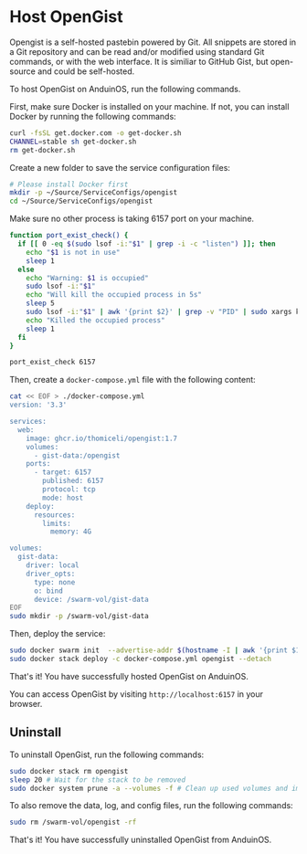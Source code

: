 # Host OpenGist

Opengist is a self-hosted pastebin powered by Git. All snippets are stored in a Git repository and can be read and/or modified using standard Git commands, or with the web interface. It is similiar to GitHub Gist, but open-source and could be self-hosted.

To host OpenGist on AnduinOS, run the following commands.

First, make sure Docker is installed on your machine. If not, you can install Docker by running the following commands:

```bash title="Install Docker"
curl -fsSL get.docker.com -o get-docker.sh
CHANNEL=stable sh get-docker.sh
rm get-docker.sh
```

Create a new folder to save the service configuration files:

```bash title="Prepare a clean directory"
# Please install Docker first
mkdir -p ~/Source/ServiceConfigs/opengist
cd ~/Source/ServiceConfigs/opengist
```

Make sure no other process is taking 6157 port on your machine.

```bash title="Check if the ports are occupied"
function port_exist_check() {
  if [[ 0 -eq $(sudo lsof -i:"$1" | grep -i -c "listen") ]]; then
    echo "$1 is not in use"
    sleep 1
  else
    echo "Warning: $1 is occupied"
    sudo lsof -i:"$1"
    echo "Will kill the occupied process in 5s"
    sleep 5
    sudo lsof -i:"$1" | awk '{print $2}' | grep -v "PID" | sudo xargs kill -9
    echo "Killed the occupied process"
    sleep 1
  fi
}

port_exist_check 6157
```

Then, create a `docker-compose.yml` file with the following content:

```bash title="Create a docker-compose.yml file"
cat << EOF > ./docker-compose.yml
version: '3.3' 

services:
  web:
    image: ghcr.io/thomiceli/opengist:1.7
    volumes:
      - gist-data:/opengist
    ports:
      - target: 6157
        published: 6157
        protocol: tcp
        mode: host
    deploy:
      resources:
        limits:
          memory: 4G

volumes:
  gist-data:
    driver: local
    driver_opts:
      type: none
      o: bind
      device: /swarm-vol/gist-data
EOF
sudo mkdir -p /swarm-vol/gist-data
```

Then, deploy the service:

```bash title="Deploy the service"
sudo docker swarm init  --advertise-addr $(hostname -I | awk '{print $1}')
sudo docker stack deploy -c docker-compose.yml opengist --detach
```

That's it! You have successfully hosted OpenGist on AnduinOS.

You can access OpenGist by visiting `http://localhost:6157` in your browser.

## Uninstall

To uninstall OpenGist, run the following commands:

```bash title="Uninstall OpenGist"
sudo docker stack rm opengist
sleep 20 # Wait for the stack to be removed
sudo docker system prune -a --volumes -f # Clean up used volumes and images
```

To also remove the data, log, and config files, run the following commands:

```bash title="Remove the data, log, and config files"
sudo rm /swarm-vol/opengist -rf
```

That's it! You have successfully uninstalled OpenGist from AnduinOS.
